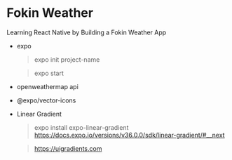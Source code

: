 # Fokin Weather

Learning React Native by Building a Fokin Weather App

- expo

  > expo init project-name

  > expo start

- openweathermap api

- @expo/vector-icons

- Linear Gradient

  > expo install expo-linear-gradient
  > https://docs.expo.io/versions/v36.0.0/sdk/linear-gradient/#__next

  > https://uigradients.com
